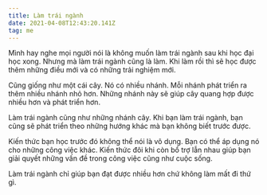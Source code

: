```yaml
---
title: Làm trái ngành
date: 2021-04-08T12:43:20.141Z
tag: me
---
```

Mình hay nghe mọi người nói là không muốn làm trái ngành sau khi học đại học xong. Nhưng mà làm trái ngành cũng là làm. Khi làm rồi thì sẽ học được thêm những điều mới và có những trải nghiệm mới.

Cũng giống như một cái cây. Nó có nhiều nhánh. Mỗi nhánh phát triển ra thêm nhiều nhánh nhỏ hơn. Những nhánh này sẽ giúp cây quang hợp được nhiều hơn và phát triển hơn.

Làm trái ngành cũng như những nhánh cây. Khi bạn làm trái ngành, bạn cũng sẽ phát triển theo những hướng khác mà bạn không biết trước được.

Kiến thức bạn học trước đó không thể nói là vô dụng. Bạn có thể áp dụng nó cho những công việc khác. Kiến thức đôi khi còn bổ trợ lẫn nhau giúp bạn giải quyết những vấn đề trong công việc cũng như cuộc sống.

Làm trái ngành chỉ giúp bạn đạt được nhiều hơn chứ không làm mất đi thứ gì.